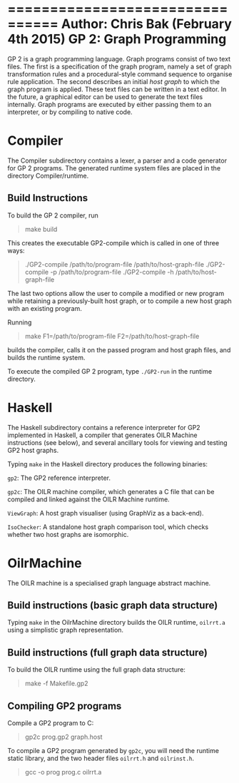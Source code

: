 ================================
Author: Chris Bak (February 4th 2015)
GP 2: Graph Programming
================================

GP 2 is a graph programming language. Graph programs consist of two text files. The first is a specification of the graph program, namely a set of graph transformation rules and a procedural-style command sequence to organise rule application. The second describes an initial _host graph_ to which the graph program is applied. These text files can be written in a text editor. In the future, a graphical editor can be used to generate the text files internally. Graph programs are executed by either passing them to an interpreter, or by compiling to native code.


Compiler
========

The Compiler subdirectory contains a lexer, a parser and a code generator for GP 2 programs. The generated runtime system files are placed in the directory Compiler/runtime.

Build Instructions
---------------------

To build the GP 2 compiler, run

> make build

This creates the executable GP2-compile which is called in one of three ways:

> ./GP2-compile /path/to/program-file /path/to/host-graph-file
> ./GP2-compile -p /path/to/program-file
> ./GP2-compile -h /path/to/host-graph-file

The last two options allow the user to compile a modified or new program while retaining a previously-built host graph, or to compile a new host graph with an existing program.

Running

> make F1=/path/to/program-file F2=/path/to/host-graph-file

builds the compiler, calls it on the passed program and host graph files, and builds the runtime system.

To execute the compiled GP 2 program, type `./GP2-run` in the runtime directory.

Haskell
=======

The Haskell subdirectory contains a reference interpreter for GP2 implemented in Haskell, a compiler that generates OILR Machine instructions (see below), and several ancillary tools for viewing and testing GP2 host graphs.

Typing `make` in the Haskell directory produces the following binaries:

`gp2`: The GP2 reference interpreter.

`gp2c`: The OILR machine compiler, which generates a C file that can be compiled and linked against the OILR Machine runtime.

`ViewGraph`: A host graph visualiser (using GraphViz as a back-end).

`IsoChecker`: A standalone host graph comparison tool, which checks whether two host graphs are isomorphic.



OilrMachine
===========

The OILR machine is a specialised graph language abstract machine.


Build instructions (basic graph data structure)
-----------------------------------------------

Typing `make` in the OilrMachine directory builds the OILR runtime, `oilrrt.a` using a simplistic graph representation.


Build instructions (full graph data structure)
-----------------------------------------------

To build the OILR runtime using the full graph data structure:

> make -f Makefile.gp2


Compiling GP2 programs
----------------------

Compile a GP2 program to C:

> gp2c prog.gp2 graph.host


To compile a GP2 program generated by `gp2c`, you will need the runtime static library, and the two header files `oilrrt.h` and `oilrinst.h`. 

> gcc -o prog prog.c oilrrt.a

